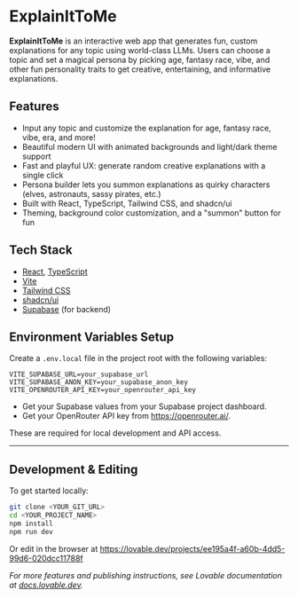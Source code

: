 # ExplainItToMe

**ExplainItToMe** is an interactive web app that generates fun, custom explanations for any topic using world-class LLMs. Users can choose a topic and set a magical persona by picking age, fantasy race, vibe, and other fun personality traits to get creative, entertaining, and informative explanations.

## Features

- Input any topic and customize the explanation for age, fantasy race, vibe, era, and more!
- Beautiful modern UI with animated backgrounds and light/dark theme support
- Fast and playful UX: generate random creative explanations with a single click
- Persona builder lets you summon explanations as quirky characters (elves, astronauts, sassy pirates, etc.)
- Built with React, TypeScript, Tailwind CSS, and shadcn/ui
- Theming, background color customization, and a "summon" button for fun

## Tech Stack

- [React](https://reactjs.org/), [TypeScript](https://www.typescriptlang.org/)
- [Vite](https://vitejs.dev/)
- [Tailwind CSS](https://tailwindcss.com/)
- [shadcn/ui](https://ui.shadcn.com/)
- [Supabase](https://supabase.com/) (for backend)

## Environment Variables Setup

Create a `.env.local` file in the project root with the following variables:

```
VITE_SUPABASE_URL=your_supabase_url
VITE_SUPABASE_ANON_KEY=your_supabase_anon_key
VITE_OPENROUTER_API_KEY=your_openrouter_api_key
```

- Get your Supabase values from your Supabase project dashboard.
- Get your OpenRouter API key from https://openrouter.ai/.

These are required for local development and API access.

---

## Development & Editing

To get started locally:

```sh
git clone <YOUR_GIT_URL>
cd <YOUR_PROJECT_NAME>
npm install
npm run dev
```

Or edit in the browser at https://lovable.dev/projects/ee195a4f-a60b-4dd5-99d6-020dcc11788f

*For more features and publishing instructions, see Lovable documentation at [docs.lovable.dev](https://docs.lovable.dev/).*

